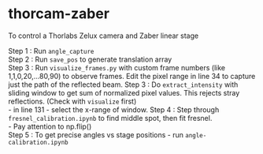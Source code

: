 # thorcam-zaber
To control a Thorlabs Zelux camera and Zaber linear stage

Step 1 : Run `angle_capture`  
Step 2 : Run `save_pos` to generate translation array  
Step 3 : Run `visualize_frames.py` with custom frame numbers (like 1,1,0,20,...80,90) to observe frames. Edit the pixel range in line 34 to capture just the path of the reflected beam. 
Step 3 : Do `extract_intensity` with sliding window to get 
         sum of normalized pixel values. This rejects stray reflections.
         (Check with `visualize` first)  
         - in line 131 - select the x-range of window.
Step 4 : Step through `fresnel_calibration.ipynb` to find middle spot, then fit fresnel.  
         - Pay attention to np.flip()  
Step 5 : To get precise angles vs stage positions - run `angle-calibration.ipynb` 